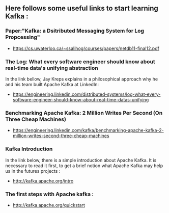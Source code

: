 ## Here follows some useful links to start learning Kafka :

### Paper:"Kafka: a Dsitributed Messaging System for Log Propcessing"
* https://cs.uwaterloo.ca/~ssalihog/courses/papers/netdb11-final12.pdf

### The Log: What every software engineer should know about real-time data's unifying abstraction
In the link bellow, Jay Kreps explains in a philosophical approach why he and his team built Apache Kafka at LinkedIn:
* https://engineering.linkedin.com/distributed-systems/log-what-every-software-engineer-should-know-about-real-time-datas-unifying

### Benchmarking Apache Kafka: 2 Million Writes Per Second (On Three Cheap Machines)
* https://engineering.linkedin.com/kafka/benchmarking-apache-kafka-2-million-writes-second-three-cheap-machines

### Kafka Introduction
In the link below, there is a simple introduction about Apache Kafka. It is necessary to read it first, to get a brief notion what Apache Kafka may help us in the futures projects : 
* http://kafka.apache.org/intro

### The first steps with Apache kafka :
* http://kafka.apache.org/quickstart 
